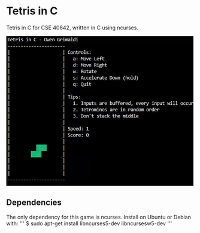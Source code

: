 # Tetris in C
Tetris in C for CSE 40842, written in C using ncurses.

![](/demo.gif)

## Dependencies
The only dependency for this game is ncurses. Install on Ubuntu or Debian with:
'''
  $ sudo apt-get install libncurses5-dev libncursesw5-dev
'''
